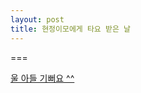 ```yaml
---
layout: post
title: 현정이모에게 타요 받은 날 
---
```

===

[울 아들 기뻐요 ^^](https://photos.google.com/story/AF1QipOPJc_-ASZQ804JdAeikBzUDOLZaOZQmB5SXTWvCgTzBPWnxDfOZGedptc5_tvb6Q)
